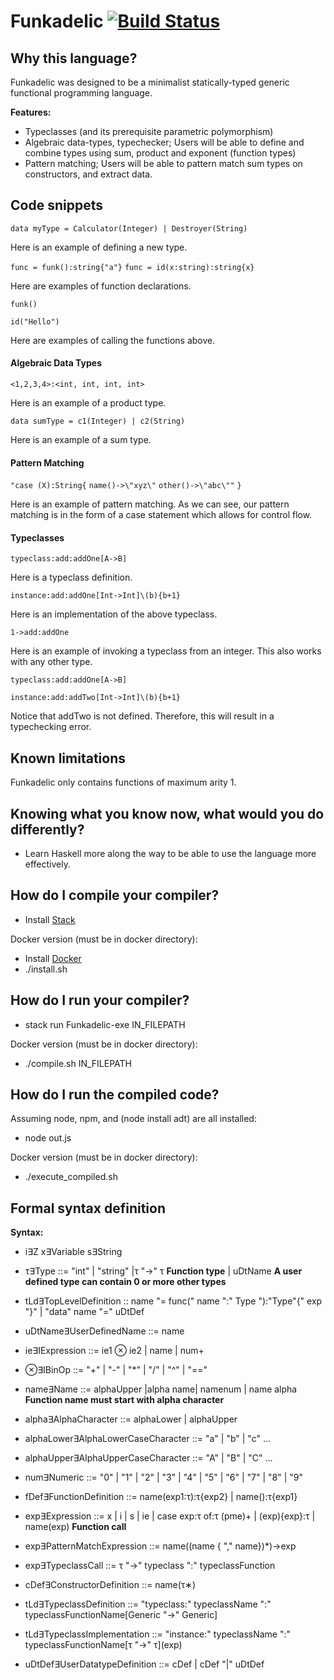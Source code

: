 # Funkadelic [![Build Status](https://travis-ci.com/csun-comp430-s19/Funkadelic.svg?branch=master)](https://travis-ci.com/csun-comp430-s19/Funkadelic)

## Why this language? 

Funkadelic was designed to be a minimalist statically-typed generic functional programming language.

**Features:**
- Typeclasses (and its prerequisite parametric polymorphism)
- Algebraic data-types, typechecker; Users will be able to define and combine types using sum, product and exponent (function types)
- Pattern matching; Users will be able to pattern match sum types on constructors, and extract data.

## Code snippets

`data myType = Calculator(Integer) | Destroyer(String)`

Here is an example of defining a new type.

`func = funk():string{"a"}`
`func = id(x:string):string{x}`

Here are examples of function declarations.

`funk()`

`id("Hello")`

Here are examples of calling the functions above.

#### Algebraic Data Types

`<1,2,3,4>:<int, int, int, int>`

Here is an example of a product type.

`data sumType = c1(Integer) | c2(String)`

Here is an example of a sum type.

#### Pattern Matching

`"case (X):String{`
    `name()->\"xyz\"`
    `other()->\"abc\""`
`}`

Here is an example of pattern matching. As we can see, our pattern matching is in the form of a case statement which allows for control flow.

#### Typeclasses

`typeclass:add:addOne[A->B]`

Here is a typeclass definition.

`instance:add:addOne[Int->Int]\(b){b+1}`

Here is an implementation of the above typeclass.

`1->add:addOne`

Here is an example of invoking a typeclass from an integer. This also works with any other type.

`typeclass:add:addOne[A->B]`

`instance:add:addTwo[Int->Int]\(b){b+1}`

Notice that addTwo is not defined. Therefore, this will result in a typechecking error.

## Known limitations
Funkadelic only contains functions of maximum arity 1.
## Knowing what you know now, what would you do differently?
- Learn Haskell more along the way to be able to use the language more effectively. 
## How do I compile your compiler?
- Install <a href="https://docs.haskellstack.org/en/stable/README/">Stack</a>

Docker version (must be in docker directory):
- Install <a href="https://docs.docker.com/install/">Docker</a>
- ./install.sh
## How do I run your compiler?
- stack run Funkadelic-exe IN_FILEPATH

Docker version (must be in docker directory):
- ./compile.sh IN_FILEPATH
## How do I run the compiled code?
Assuming node, npm, and (node install adt) are all installed:
- node out.js

Docker version (must be in docker directory):
- ./execute_compiled.sh
## Formal syntax definition
**Syntax:**

- i∃Z x∃Variable s∃String

- τ∃Type ::= "int" | "string" |τ "->" τ **Function type** | uDtName **A user defined type can contain 0 or more other types**

- tLd∃TopLevelDefinition :: name "= func(" name ":" Type "):"Type"{" exp "}" | "data" name "=" uDtDef

- uDtName∃UserDefinedName ::= name

- ie∃IExpression ::= ie1 ⊗ ie2 | name | num+

- ⊗∃IBinOp ::= "+" | "-" | "\*" | "/" | "^" | "=="

- name∃Name ::= alphaUpper |alpha name| namenum | name alpha **Function name must start with alpha character**

- alpha∃AlphaCharacter ::= alphaLower | alphaUpper

- alphaLower∃AlphaLowerCaseCharacter ::= "a" | "b" | "c" …

- alphaUpper∃AlphaUpperCaseCharacter ::= "A" | "B" | "C" …

- num∃Numeric ::= "0" | "1" | "2" | "3" | "4" | "5" | "6" | "7" | "8" | "9"

- fDef∃FunctionDefinition ::= name(exp1:τ):τ{exp2} | name():τ{exp1}

- exp∃Expression ::= x | i | s | ie | case exp:τ of:τ (pme)+ | \(exp){exp}:τ | name(exp) **Function call**

- exp∃PatternMatchExpression ::= name((name { "," name})*)->exp

- exp∃TypeclassCall ::= τ "->" typeclass ":" typeclassFunction
 
- cDef∃ConstructorDefinition ::= name(τ∗)

- tLd∃TypeclassDefinition ::= "typeclass:" typeclassName ":" typeclassFunctionName[Generic "->" Generic]

- tLd∃TypeclassImplementation ::= "instance:" typeclassName ":" typeclassFunctionName[τ "->" τ]\(exp)

- uDtDef∃UserDatatypeDefinition ::= cDef | cDef "|" uDtDef
